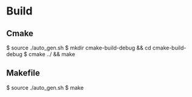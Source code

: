 # Build

## Cmake
$ source ./auto_gen.sh
$ mkdir cmake-build-debug && cd cmake-build-debug
$ cmake ../ && make

## Makefile
$ source ./auto_gen.sh
$ make
